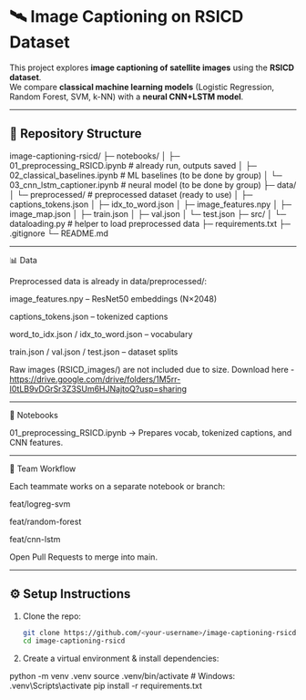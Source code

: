 # 🛰️ Image Captioning on RSICD Dataset

This project explores **image captioning of satellite images** using the **RSICD dataset**.  
We compare **classical machine learning models** (Logistic Regression, Random Forest, SVM, k-NN) with a **neural CNN+LSTM model**.

---

## 📂 Repository Structure

image-captioning-rsicd/
├─ notebooks/
│ ├─ 01_preprocessing_RSICD.ipynb # already run, outputs saved
│ ├─ 02_classical_baselines.ipynb # ML baselines (to be done by group)
│ └─ 03_cnn_lstm_captioner.ipynb # neural model (to be done by group)
├─ data/
│ └─ preprocessed/ # preprocessed dataset (ready to use)
│ ├─ captions_tokens.json
│ ├─ idx_to_word.json
│ ├─ image_features.npy
│ ├─ image_map.json
│ ├─ train.json
│ ├─ val.json
│ └─ test.json
├─ src/
│ └─ dataloading.py # helper to load preprocessed data
├─ requirements.txt
├─ .gitignore
└─ README.md

---

📊 Data

Preprocessed data is already in data/preprocessed/:

image_features.npy – ResNet50 embeddings (N×2048)

captions_tokens.json – tokenized captions

word_to_idx.json / idx_to_word.json – vocabulary

train.json / val.json / test.json – dataset splits

Raw images (RSICD_images/) are not included due to size. 
Download here - https://drive.google.com/drive/folders/1M5rr-I0tLB9vDGrSr3Z3SUm6HJNajtoQ?usp=sharing


---

📓 Notebooks

01_preprocessing_RSICD.ipynb → Prepares vocab, tokenized captions, and CNN features.

---

👥 Team Workflow

Each teammate works on a separate notebook or branch:

feat/logreg-svm

feat/random-forest

feat/cnn-lstm

Open Pull Requests to merge into main.

---


## ⚙️ Setup Instructions

1. Clone the repo:
   ```bash
   git clone https://github.com/<your-username>/image-captioning-rsicd.git
   cd image-captioning-rsicd

2. Create a virtual environment & install dependencies:

python -m venv .venv
source .venv/bin/activate     # Windows: .venv\Scripts\activate
pip install -r requirements.txt

